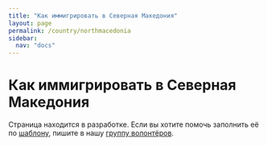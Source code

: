```yaml
---
title: "Как иммигрировать в Северная Македония"
layout: page
permalink: /country/northmacedonia
sidebar:
  nav: "docs"
---
```


# Как иммигрировать в Северная Македония

Страница находится в разработке. Если вы хотите помочь заполнить её по [шаблону](/template), пишите в нашу [группу волонтёров](https://t.me/+FHi3FnJaoWJkMDAx).
